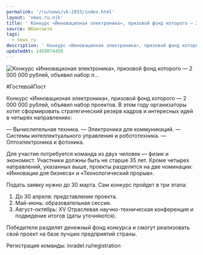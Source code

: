 ```yaml
---
permalink: '/ru/news/vk-2933/index.html'
layout: 'news.ru.njk'
title: ' Конкурс «Инновационая электроника», призовой фонд которого — 2 000 000 рублей, объявил набор п…'
source: ВКонтакте
tags:
  - news_ru
description: ' Конкурс «Инновационая электроника», призовой фонд которого — 2 000 000 рублей, объявил набор п…'
updatedAt: 1459074450
---
```

![ Конкурс «Инновационая электроника», призовой фонд которого — 2 000 000 рублей, объявил набор п…](https://sun9-14.userapi.com/impf/yDo6mwg16xZeo_AKtXBag2mPVehZspA4BmGG4w/rfpPatKMJ_Q.jpg?size=1280x545&quality=96&proxy=1&sign=d20e7174c6ababc05d6882b1adb3af10&c_uniq_tag=8jB7n6T7LcREX6p9YFc_HMkBcIvhm_F_ATebLNh2Y8s&type=album)

#ГостевойПост

Конкурс «Инновационая электроника», призовой фонд которого — 2 000 000 рублей, объявил набор проектов. В этом году организаторы хотят сформировать стратегический резерв кадров и интересных идей в четырёх направлениях:

— Вычислительная техника.
— Электроника для коммуникаций.
— Системы интеллектуального управления и робототехника.
— Оптоэлектроника и фотоника.

Для участие потребуется команда из двух человек — физик и экономист. Участники должны быть не старше 35 лет. Кроме четырех направлений, указанных выше, проекты разделятся на две номинации: «Инновации для бизнеса» и «Технологический прорыв».

Подать заявку нужно до 30 марта. Сам конкурс пройдет в три этапа:

1. До 30 апреля: представление проекта.
2. Май-июнь: образовательная сессия.
3. Август-октябрь: XV Отраслевая научно-техническая конференция и подведение итогов (даты уточняются).

Победители разделят денежный фонд конкурса и смогут реализовать свой проект на базе лучших предприятий страны.

Регистрация команды: inradel.ru/registration
